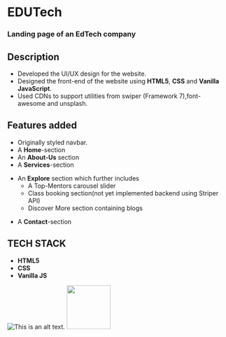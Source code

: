 
# EDUTech
### Landing page of an EdTech company

## Description
* Developed the UI/UX design for the website.
* Designed the front-end of the website using **HTML5**, **CSS** and **Vanilla JavaScript**.
* Used CDNs to support utilities from swiper (Framework 7),font-awesome and unsplash.

## Features added
* Originally styled navbar.
* A **Home**-section
* An **About-Us** section
* A **Services**-section
- An **Explore** section which further includes
  * A Top-Mentors carousel slider
  * Class booking section(not yet implemented backend using Striper API)
  * Discover More section containing blogs
* A **Contact**-section
  
## TECH STACK
* **HTML5** 
* **CSS**
* **Vanilla JS**

![This is an alt text.]("https://encrypted-tbn0.gstatic.com/images?q=tbn:ANd9GcRHWTiKSB4cB53qrrKUq9P31xsER2sUnUICFA&usqp=CAU")
<img src="https://encrypted-tbn0.gstatic.com/images?q=tbn:ANd9GcRHWTiKSB4cB53qrrKUq9P31xsER2sUnUICFA&usqp=CAU" height="100">




